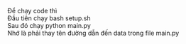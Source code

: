 Để chạy code thì  
Đầu tiên chạy bash setup.sh  
Sau đó chạy python main.py  
Nhớ là phải thay tên đường dẫn đến data trong file main.py
